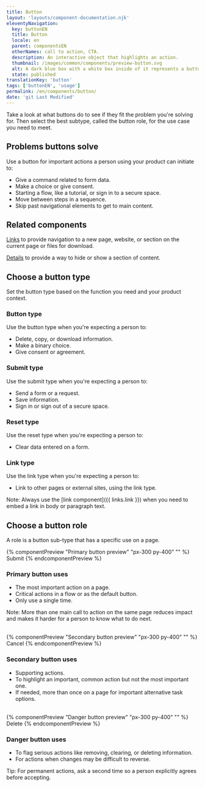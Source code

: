 ```yaml
---
title: Button
layout: 'layouts/component-documentation.njk'
eleventyNavigation:
  key: buttonEN
  title: Button
  locale: en
  parent: componentsEN
  otherNames: call to action, CTA.
  description: An interactive object that highlights an action.
  thumbnail: /images/common/components/preview-button.svg
  alt: A dark blue box with a white box inside of it represents a button with a label.
  state: published
translationKey: 'button'
tags: ['buttonEN', 'usage']
permalink: /en/components/button/
date: 'git Last Modified'
---
```


Take a look at what buttons do to see if they fit the problem you're solving for. Then select the best subtype, called the button role, for the use case you need to meet.

## Problems buttons solve

Use a button for important actions a person using your product can initiate to:

- Give a command related to form data.
- Make a choice or give consent.
- Starting a flow, like a tutorial, or sign in to a secure space.
- Move between steps in a sequence.
- Skip past navigational elements to get to main content.

<article class="bg-full-width bg-primary text-light pt-500 pb-400 my-500">
  <h2 class="mt-0 mb-400">Related components</h2>

<a href="{{ links.link }}" class="link-light">Links</a> to provide navigation to a new page, website, or section on the current page or files for download.

<a href="{{ links.details }}" class="link-light">Details</a> to provide a way to hide or show a section of content.

</article>

## Choose a button type

Set the button type based on the function you need and your product context.

### Button type

Use the button type when you're expecting a person to:

- Delete, copy, or download information.
- Make a binary choice.
- Give consent or agreement.

### Submit type

Use the submit type when you're expecting a person to:

- Send a form or a request.
- Save information.
- Sign in or sign out of a secure space.

### Reset type

Use the reset type when you're expecting a person to:

- Clear data entered on a form.

### Link type

Use the link type when you're expecting a person to:

- Link to other pages or external sites, using the link type.

Note: Always use the [link component]({{ links.link }}) when you need to embed a link in body or paragraph text.

## Choose a button role

A role is a button sub-type that has a specific use on a page.

<div class="remove-empty-p">
<gcds-grid columns="1fr" columns-tablet="1fr 2fr" gap="500" align-items="start">
  {% componentPreview "Primary button preview" "px-300 py-400" "" %}
  <gcds-button button-role="primary">Submit</gcds-button>
  {% endcomponentPreview %}
  <div>
    <h3 class="mb-400">Primary button uses</h3>
    <ul class="list-disc mb-400">
      <li>The most important action on a page.</li>
      <li>Critical actions in a flow or as the default button.</li>
      <li>Only use a single time.</li>
    </ul>
    <p>Note: More than one main call to action on the same page reduces impact and makes it harder for a person to know what to do next.</p>
  </div>
</gcds-grid>
<br/>
<gcds-grid columns="1fr" columns-tablet="1fr 2fr" gap="500" align-items="start">
  {% componentPreview "Secondary button preview" "px-300 py-400" "" %}
  <gcds-button button-role="secondary">Cancel</gcds-button>
  {% endcomponentPreview %}
  <div>
    <h3 class="mb-400">Secondary button uses</h3>
    <ul class="list-disc mb-400">
      <li>Supporting actions.</li>
      <li>To highlight an important, common action but not the most important one.</li>
      <li>If needed, more than once on a page for important alternative task options.</li>
    </ul>
  </div>
</gcds-grid>
<br/>
<gcds-grid columns="1fr" columns-tablet="1fr 2fr" gap="500" align-items="start">
  {% componentPreview "Danger button preview" "px-300 py-400" "" %}
  <gcds-button button-role="danger">Delete</gcds-button>
  {% endcomponentPreview %}
  <div>
    <h3 class="mb-400">Danger button uses</h3>
    <ul class="list-disc mb-400">
      <li>To flag serious actions like removing, clearing, or deleting information.</li>
      <li>For actions when changes may be difficult to reverse.</li>
    </ul>
    <p>Tip: For permanent actions, ask a second time so a person explicitly agrees before accepting.</p>
  </div>
</gcds-grid>
</div>

